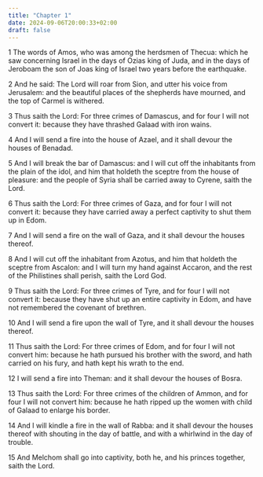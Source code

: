 ```yaml
---
title: "Chapter 1"
date: 2024-09-06T20:00:33+02:00
draft: false
---
```



1 The words of Amos, who was among the herdsmen of Thecua: which he saw concerning Israel in the days of Ozias king of Juda, and in the days of Jeroboam the son of Joas king of Israel two years before the earthquake.

2 And he said: The Lord will roar from Sion, and utter his voice from Jerusalem: and the beautiful places of the shepherds have mourned, and the top of Carmel is withered.

3 Thus saith the Lord: For three crimes of Damascus, and for four I will not convert it: because they have thrashed Galaad with iron wains.

4 And I will send a fire into the house of Azael, and it shall devour the houses of Benadad.

5 And I will break the bar of Damascus: and I will cut off the inhabitants from the plain of the idol, and him that holdeth the sceptre from the house of pleasure: and the people of Syria shall be carried away to Cyrene, saith the Lord.

6 Thus saith the Lord: For three crimes of Gaza, and for four I will not convert it: because they have carried away a perfect captivity to shut them up in Edom.

7 And I will send a fire on the wall of Gaza, and it shall devour the houses thereof.

8 And I will cut off the inhabitant from Azotus, and him that holdeth the sceptre from Ascalon: and I will turn my hand against Accaron, and the rest of the Philistines shall perish, saith the Lord God.

9 Thus saith the Lord: For three crimes of Tyre, and for four I will not convert it: because they have shut up an entire captivity in Edom, and have not remembered the covenant of brethren.

10 And I will send a fire upon the wall of Tyre, and it shall devour the houses thereof.

11 Thus saith the Lord: For three crimes of Edom, and for four I will not convert him: because he hath pursued his brother with the sword, and hath carried on his fury, and hath kept his wrath to the end.

12 I will send a fire into Theman: and it shall devour the houses of Bosra.

13 Thus saith the Lord: For three crimes of the children of Ammon, and for four I will not convert him: because he hath ripped up the women with child of Galaad to enlarge his border.

14 And I will kindle a fire in the wall of Rabba: and it shall devour the houses thereof with shouting in the day of battle, and with a whirlwind in the day of trouble.

15 And Melchom shall go into captivity, both he, and his princes together, saith the Lord.

